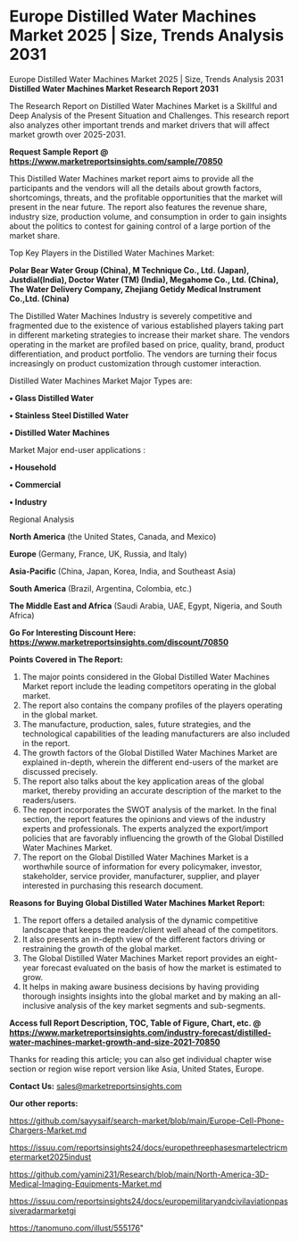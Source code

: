 # Europe Distilled Water Machines Market 2025 | Size, Trends Analysis 2031
Europe Distilled Water Machines Market 2025 | Size, Trends Analysis 2031
<strong>Distilled Water Machines Market Research Report 2031</strong>

The Research Report on Distilled Water Machines Market is a Skillful and Deep Analysis of the Present Situation and Challenges. This research report also analyzes other important trends and market drivers that will affect market growth over 2025-2031.

<strong>Request Sample Report @ <a href=https://www.marketreportsinsights.com/sample/70850>https://www.marketreportsinsights.com/sample/70850</a></strong>

This Distilled Water Machines market report aims to provide all the participants and the vendors will all the details about growth factors, shortcomings, threats, and the profitable opportunities that the market will present in the near future. The report also features the revenue share, industry size, production volume, and consumption in order to gain insights about the politics to contest for gaining control of a large portion of the market share.

Top Key Players in the Distilled Water Machines Market:

<strong>Polar Bear Water Group (China), M Technique Co., Ltd. (Japan), Justdial(India), Doctor Water (TM) (India), Megahome Co., Ltd. (China), The Water Delivery Company, Zhejiang Getidy Medical Instrument Co.,Ltd. (China)</strong>

The Distilled Water Machines Industry is severely competitive and fragmented due to the existence of various established players taking part in different marketing strategies to increase their market share. The vendors operating in the market are profiled based on price, quality, brand, product differentiation, and product portfolio. The vendors are turning their focus increasingly on product customization through customer interaction.

Distilled Water Machines Market Major Types are:

<strong>• Glass Distilled Water

• Stainless Steel Distilled Water

• Distilled Water Machines</strong>

Market Major end-user applications :

<strong>• Household

• Commercial

• Industry</strong>

Regional Analysis

</u><strong><b>North America</b></strong> (the United States, Canada, and Mexico)

<strong><b>Europe </b></strong>(Germany, France, UK, Russia, and Italy)

<strong><b>Asia-Pacific</b></strong> (China, Japan, Korea, India, and Southeast Asia)

<strong><b>South America</b></strong> (Brazil, Argentina, Colombia, etc.)

<strong><b>The Middle East and Africa</b></strong> (Saudi Arabia, UAE, Egypt, Nigeria, and South Africa)

<strong>Go For Interesting Discount Here: <a href=https://www.marketreportsinsights.com/discount/70850>https://www.marketreportsinsights.com/discount/70850</a></strong>

<strong>Points Covered in The Report:</strong>
<ol>
  <li>The major points considered in the Global Distilled Water Machines Market report include the leading competitors operating in the global market.</li>
  <li>The report also contains the company profiles of the players operating in the global market.</li>
  <li>The manufacture, production, sales, future strategies, and the technological capabilities of the leading manufacturers are also included in the report.</li>
  <li>The growth factors of the Global Distilled Water Machines Market are explained in-depth, wherein the different end-users of the market are discussed precisely.</li>
  <li>The report also talks about the key application areas of the global market, thereby providing an accurate description of the market to the readers/users.</li>
  <li>The report incorporates the SWOT analysis of the market. In the final section, the report features the opinions and views of the industry experts and professionals. The experts analyzed the export/import policies that are favorably influencing the growth of the Global Distilled Water Machines Market.</li>
  <li>The report on the Global Distilled Water Machines Market is a worthwhile source of information for every policymaker, investor, stakeholder, service provider, manufacturer, supplier, and player interested in purchasing this research document.</li>
</ol>
<strong>Reasons for Buying Global Distilled Water Machines Market Report:</strong>

<ol>
  <li>The report offers a detailed analysis of the dynamic competitive landscape that keeps the reader/client well ahead of the competitors.</li>
  <li>It also presents an in-depth view of the different factors driving or restraining the growth of the global market.</li>
  <li>The Global Distilled Water Machines Market report provides an eight-year forecast evaluated on the basis of how the market is estimated to grow.</li>
  <li>It helps in making aware business decisions by having providing thorough insights insights into the global market and by making an all-inclusive analysis of the key market segments and sub-segments.</li>
</ol>
<strong>Access full Report Description, TOC, Table of Figure, Chart, etc. @ <a href=https://www.marketreportsinsights.com/industry-forecast/distilled-water-machines-market-growth-and-size-2021-70850>https://www.marketreportsinsights.com/industry-forecast/distilled-water-machines-market-growth-and-size-2021-70850</a></strong>


Thanks for reading this article; you can also get individual chapter wise section or region wise report version like Asia, United States, Europe.

<strong>Contact Us:</strong>
sales@marketreportsinsights.com

<strong>Our other reports:</strong>

<a href=https://github.com/sayysaif/search-market/blob/main/Europe-Cell-Phone-Chargers-Market.md>https://github.com/sayysaif/search-market/blob/main/Europe-Cell-Phone-Chargers-Market.md</a>

<a href=https://issuu.com/reportsinsights24/docs/europethreephasesmartelectricmetermarket2025indust>https://issuu.com/reportsinsights24/docs/europethreephasesmartelectricmetermarket2025indust</a>

<a href=https://github.com/yamini231/Research/blob/main/North-America-3D-Medical-Imaging-Equipments-Market.md>https://github.com/yamini231/Research/blob/main/North-America-3D-Medical-Imaging-Equipments-Market.md</a>

<a href=https://issuu.com/reportsinsights24/docs/europemilitaryandcivilaviationpassiveradarmarketgi>https://issuu.com/reportsinsights24/docs/europemilitaryandcivilaviationpassiveradarmarketgi</a>

<a href=https://tanomuno.com/illust/555176>https://tanomuno.com/illust/555176</a>"
